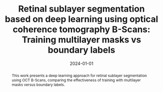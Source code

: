 ---
design:
  css_class: "centered-publication"
  css_style: "max-width:60%;margin:auto;text-align:justify;"

title: "Retinal sublayer segmentation based on deep learning using optical coherence tomography B-Scans: Training multilayer masks vs boundary labels"

authors:
  - admin
  - sandeep chandra bollepalli
  - et. al.

date: "2024-01-01"
publishDate: "2024-01-01"

publication_types: ['article-journal']

publication: In *Investigative Ophthalmology & Visual Science*, vol. 65, no. 7, pp. 2408–2408, 2024. The Association for Research in Vision and Ophthalmology.

publication_short: In *IOVS 2024*

abstract: |
  This work presents a deep learning approach for retinal sublayer segmentation using OCT B-Scans, comparing the effectiveness of training with multilayer masks versus boundary labels.

summary: Retinal sublayer segmentation using deep learning on OCT B-Scans, comparing multilayer masks and boundary labels.

tags:
  - Retinal Layer Segmentation
  - OCT
  - Deep Learning
  - Medical Imaging

featured: true

url_pdf: ""
url_code: ""
url_dataset: ""
url_poster: ""
url_project: ""
url_slides: ""
url_source: ""
url_video: ""

# Featured image (optional)
# image:
#   caption: ''
#   focal_point: ''
#   preview_only: false

projects: []

slides: ""

---